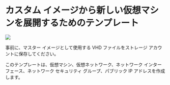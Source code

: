 # カスタム イメージから新しい仮想マシンを展開するためのテンプレート

<a href="https://portal.azure.com/#create/Microsoft.Template/uri/https%3A%2F%2Fraw.githubusercontent.com%2Fryukimetal%2Fazure-sample-templates%2Fmaster%2Fcreate-vm-from-custom-image%2Fazuredeploy.json" target="_blank">
    <img src="http://azuredeploy.net/deploybutton.png"/>
</a>

事前に、マスター イメージとして使用する VHD ファイルをストレージ アカウントに保存してください。

このテンプレートは、仮想マシン、仮想ネットワーク、ネットワーク インターフェース、ネットワーク セキュリティ グループ、パブリック IP アドレスを作成します。
